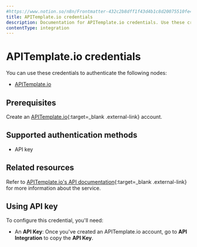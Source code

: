 ```yaml
---
#https://www.notion.so/n8n/Frontmatter-432c2b8dff1f43d4b1c8d20075510fe4
title: APITemplate.io credentials
description: Documentation for APITemplate.io credentials. Use these credentials to authenticate APITemplate.io in n8n, a workflow automation platform.
contentType: integration
---
```


# APITemplate.io credentials

You can use these credentials to authenticate the following nodes:

- [APITemplate.io](/integrations/builtin/app-nodes/n8n-nodes-base.apitemplateio/)

## Prerequisites

Create an [APITemplate.io](https://apitemplate.io/){:target=_blank .external-link} account.

## Supported authentication methods

- API key

## Related resources

Refer to [APITemplate.io's API documentation](https://apitemplate.io/apiv2/){:target=_blank .external-link} for more information about the service.

## Using API key

To configure this credential, you'll need:

- An **API Key**: Once you've created an APITemplate.io account, go to **API Integration** to copy the **API Key**.

